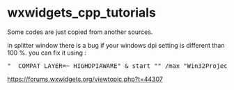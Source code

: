 # wxwidgets_cpp_tutorials

Some codes are just copied from another sources. 

in splitter window there is a bug if your windows dpi setting is different than 100 %. you can fix it using :
<pre>
"__COMPAT_LAYER=~ HIGHDPIAWARE" & start "" /max "Win32Project2.exe"
</pre>
https://forums.wxwidgets.org/viewtopic.php?t=44307
